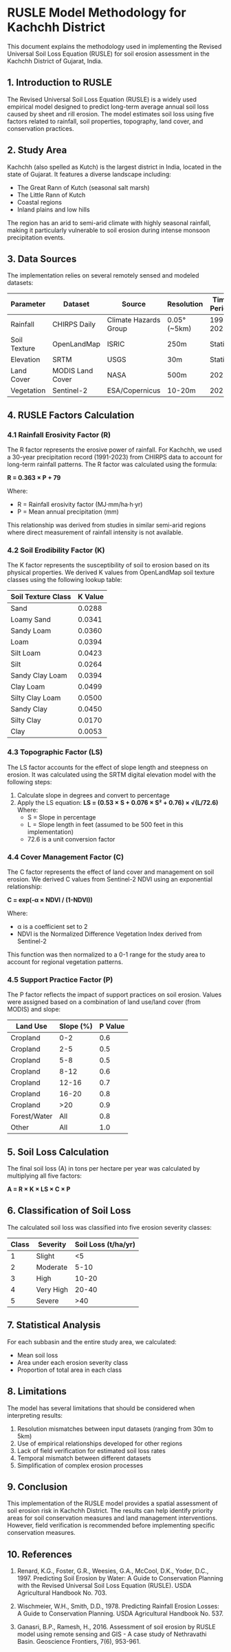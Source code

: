 # RUSLE Model Methodology for Kachchh District

This document explains the methodology used in implementing the Revised Universal Soil Loss Equation (RUSLE) for soil erosion assessment in the Kachchh District of Gujarat, India.

## 1. Introduction to RUSLE

The Revised Universal Soil Loss Equation (RUSLE) is a widely used empirical model designed to predict long-term average annual soil loss caused by sheet and rill erosion. The model estimates soil loss using five factors related to rainfall, soil properties, topography, land cover, and conservation practices.

## 2. Study Area

Kachchh (also spelled as Kutch) is the largest district in India, located in the state of Gujarat. It features a diverse landscape including:
- The Great Rann of Kutch (seasonal salt marsh)
- The Little Rann of Kutch
- Coastal regions
- Inland plains and low hills

The region has an arid to semi-arid climate with highly seasonal rainfall, making it particularly vulnerable to soil erosion during intense monsoon precipitation events.

## 3. Data Sources

The implementation relies on several remotely sensed and modeled datasets:

| Parameter | Dataset | Source | Resolution | Time Period |
|-----------|---------|--------|------------|-------------|
| Rainfall  | CHIRPS Daily | Climate Hazards Group | 0.05° (~5km) | 1991-2023 |
| Soil Texture | OpenLandMap | ISRIC | 250m | Static |
| Elevation | SRTM | USGS | 30m | Static |
| Land Cover | MODIS Land Cover | NASA | 500m | 2023 |
| Vegetation | Sentinel-2 | ESA/Copernicus | 10-20m | 2023 |

## 4. RUSLE Factors Calculation

### 4.1 Rainfall Erosivity Factor (R)

The R factor represents the erosive power of rainfall. For Kachchh, we used a 30-year precipitation record (1991-2023) from CHIRPS data to account for long-term rainfall patterns. The R factor was calculated using the formula:

**R = 0.363 × P + 79**

Where:
- R = Rainfall erosivity factor (MJ·mm/ha·h·yr)
- P = Mean annual precipitation (mm)

This relationship was derived from studies in similar semi-arid regions where direct measurement of rainfall intensity is not available.

### 4.2 Soil Erodibility Factor (K)

The K factor represents the susceptibility of soil to erosion based on its physical properties. We derived K values from OpenLandMap soil texture classes using the following lookup table:

| Soil Texture Class | K Value |
|--------------------|---------|
| Sand | 0.0288 |
| Loamy Sand | 0.0341 |
| Sandy Loam | 0.0360 |
| Loam | 0.0394 |
| Silt Loam | 0.0423 |
| Silt | 0.0264 |
| Sandy Clay Loam | 0.0394 |
| Clay Loam | 0.0499 |
| Silty Clay Loam | 0.0500 |
| Sandy Clay | 0.0450 |
| Silty Clay | 0.0170 |
| Clay | 0.0053 |

### 4.3 Topographic Factor (LS)

The LS factor accounts for the effect of slope length and steepness on erosion. It was calculated using the SRTM digital elevation model with the following steps:

1. Calculate slope in degrees and convert to percentage
2. Apply the LS equation: **LS = (0.53 × S + 0.076 × S² + 0.76) × √(L/72.6)**
   Where:
   - S = Slope in percentage
   - L = Slope length in feet (assumed to be 500 feet in this implementation)
   - 72.6 is a unit conversion factor

### 4.4 Cover Management Factor (C)

The C factor represents the effect of land cover and management on soil erosion. We derived C values from Sentinel-2 NDVI using an exponential relationship:

**C = exp(-α × NDVI / (1-NDVI))**

Where:
- α is a coefficient set to 2
- NDVI is the Normalized Difference Vegetation Index derived from Sentinel-2

This function was then normalized to a 0-1 range for the study area to account for regional vegetation patterns.

### 4.5 Support Practice Factor (P)

The P factor reflects the impact of support practices on soil erosion. Values were assigned based on a combination of land use/land cover (from MODIS) and slope:

| Land Use | Slope (%) | P Value |
|----------|-----------|---------|
| Cropland | 0-2 | 0.6 |
| Cropland | 2-5 | 0.5 |
| Cropland | 5-8 | 0.5 |
| Cropland | 8-12 | 0.6 |
| Cropland | 12-16 | 0.7 |
| Cropland | 16-20 | 0.8 |
| Cropland | >20 | 0.9 |
| Forest/Water | All | 0.8 |
| Other | All | 1.0 |

## 5. Soil Loss Calculation

The final soil loss (A) in tons per hectare per year was calculated by multiplying all five factors:

**A = R × K × LS × C × P**

## 6. Classification of Soil Loss

The calculated soil loss was classified into five erosion severity classes:

| Class | Severity | Soil Loss (t/ha/yr) |
|-------|----------|---------------------|
| 1 | Slight | <5 |
| 2 | Moderate | 5-10 |
| 3 | High | 10-20 |
| 4 | Very High | 20-40 |
| 5 | Severe | >40 |

## 7. Statistical Analysis

For each subbasin and the entire study area, we calculated:
- Mean soil loss
- Area under each erosion severity class
- Proportion of total area in each class

## 8. Limitations

The model has several limitations that should be considered when interpreting results:

1. Resolution mismatches between input datasets (ranging from 30m to 5km)
2. Use of empirical relationships developed for other regions
3. Lack of field verification for estimated soil loss rates
4. Temporal mismatch between different datasets
5. Simplification of complex erosion processes

## 9. Conclusion

This implementation of the RUSLE model provides a spatial assessment of soil erosion risk in Kachchh District. The results can help identify priority areas for soil conservation measures and land management interventions. However, field verification is recommended before implementing specific conservation measures.

## 10. References

1. Renard, K.G., Foster, G.R., Weesies, G.A., McCool, D.K., Yoder, D.C., 1997. Predicting Soil Erosion by Water: A Guide to Conservation Planning with the Revised Universal Soil Loss Equation (RUSLE). USDA Agricultural Handbook No. 703.

2. Wischmeier, W.H., Smith, D.D., 1978. Predicting Rainfall Erosion Losses: A Guide to Conservation Planning. USDA Agricultural Handbook No. 537.

3. Ganasri, B.P., Ramesh, H., 2016. Assessment of soil erosion by RUSLE model using remote sensing and GIS - A case study of Nethravathi Basin. Geoscience Frontiers, 7(6), 953-961.
